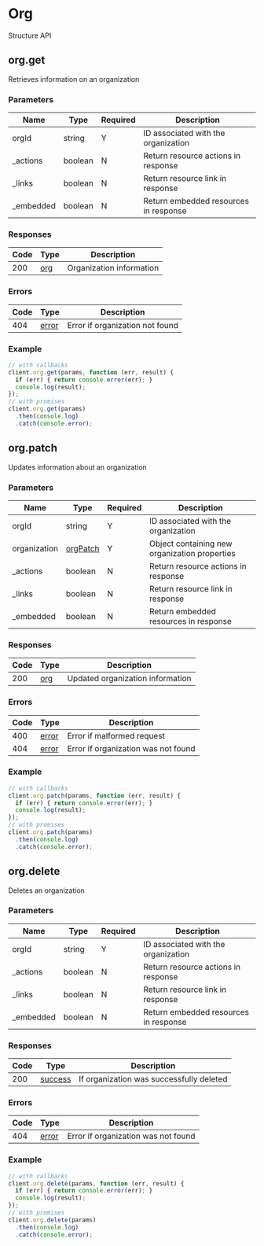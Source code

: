 # Org
Structure API

## org.get
Retrieves information on an organization



### Parameters
| Name | Type | Required | Description |
| ---- | ---- | -------- | ----------- |
| orgId | string | Y | ID associated with the organization |
| _actions | boolean | N | Return resource actions in response |
| _links | boolean | N | Return resource link in response |
| _embedded | boolean | N | Return embedded resources in response |

### Responses
| Code | Type | Description |
| ---- | ---- | ----------- |
| 200 | [org](_schemas.md#org) | Organization information |

### Errors
| Code | Type | Description |
| ---- | ---- | ----------- |
| 404 | [error](_schemas.md#error) | Error if organization not found |

### Example
```javascript
// with callbacks
client.org.get(params, function (err, result) {
  if (err) { return console.error(err); }
  console.log(result);
});
// with promises
client.org.get(params)
  .then(console.log)
  .catch(console.error);
```
## org.patch
Updates information about an organization



### Parameters
| Name | Type | Required | Description |
| ---- | ---- | -------- | ----------- |
| orgId | string | Y | ID associated with the organization |
| organization | [orgPatch](_schemas.md#orgpatch) | Y | Object containing new organization properties |
| _actions | boolean | N | Return resource actions in response |
| _links | boolean | N | Return resource link in response |
| _embedded | boolean | N | Return embedded resources in response |

### Responses
| Code | Type | Description |
| ---- | ---- | ----------- |
| 200 | [org](_schemas.md#org) | Updated organization information |

### Errors
| Code | Type | Description |
| ---- | ---- | ----------- |
| 400 | [error](_schemas.md#error) | Error if malformed request |
| 404 | [error](_schemas.md#error) | Error if organization was not found |

### Example
```javascript
// with callbacks
client.org.patch(params, function (err, result) {
  if (err) { return console.error(err); }
  console.log(result);
});
// with promises
client.org.patch(params)
  .then(console.log)
  .catch(console.error);
```
## org.delete
Deletes an organization



### Parameters
| Name | Type | Required | Description |
| ---- | ---- | -------- | ----------- |
| orgId | string | Y | ID associated with the organization |
| _actions | boolean | N | Return resource actions in response |
| _links | boolean | N | Return resource link in response |
| _embedded | boolean | N | Return embedded resources in response |

### Responses
| Code | Type | Description |
| ---- | ---- | ----------- |
| 200 | [success](_schemas.md#success) | If organization was successfully deleted |

### Errors
| Code | Type | Description |
| ---- | ---- | ----------- |
| 404 | [error](_schemas.md#error) | Error if organization was not found |

### Example
```javascript
// with callbacks
client.org.delete(params, function (err, result) {
  if (err) { return console.error(err); }
  console.log(result);
});
// with promises
client.org.delete(params)
  .then(console.log)
  .catch(console.error);
```
